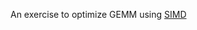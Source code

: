 An exercise to optimize GEMM using [SIMD](https://software.intel.com/sites/landingpage/IntrinsicsGuide/)

